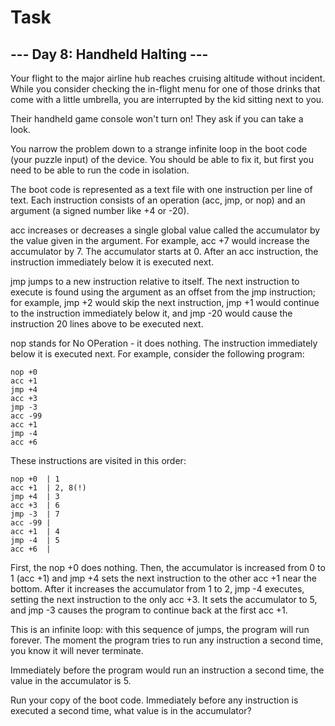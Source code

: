 # Task

## --- Day 8: Handheld Halting ---
Your flight to the major airline hub reaches cruising altitude without
incident. While you consider checking the in-flight menu for one of those
drinks that come with a little umbrella, you are interrupted by the kid sitting
next to you.

Their handheld game console won't turn on! They ask if you can take a look.

You narrow the problem down to a strange infinite loop in the boot code (your
puzzle input) of the device. You should be able to fix it, but first you
need to be able to run the code in isolation.

The boot code is represented as a text file with one instruction per line of
text. Each instruction consists of an operation (acc, jmp, or nop) and an
argument (a signed number like +4 or -20).

acc increases or decreases a single global value called the accumulator by the
value given in the argument. For example, acc +7 would increase the accumulator
by 7. The accumulator starts at 0. After an acc instruction, the instruction
immediately below it is executed next.

jmp jumps to a new instruction relative to itself. The next instruction to
execute is found using the argument as an offset from the jmp instruction; for
example, jmp +2 would skip the next instruction, jmp +1 would continue to the
instruction immediately below it, and jmp -20 would cause the instruction 20
lines above to be executed next.

nop stands for No OPeration - it does nothing. The instruction immediately
below it is executed next. For example, consider the following program:

```
nop +0
acc +1
jmp +4
acc +3
jmp -3
acc -99
acc +1
jmp -4
acc +6
```
These instructions are visited in this order:

```
nop +0  | 1
acc +1  | 2, 8(!)
jmp +4  | 3
acc +3  | 6
jmp -3  | 7
acc -99 |
acc +1  | 4
jmp -4  | 5
acc +6  |
```

First, the nop +0 does nothing. Then, the accumulator is increased from 0 to 1
(acc +1) and jmp +4 sets the next instruction to the other acc +1 near the
bottom. After it increases the accumulator from 1 to 2, jmp -4 executes,
setting the next instruction to the only acc +3. It sets the accumulator to
5, and jmp -3 causes the program to continue back at the first acc +1.

This is an infinite loop: with this sequence of jumps, the program will run
forever. The moment the program tries to run any instruction a second time, you
know it will never terminate.

Immediately before the program would run an instruction a second time, the
value in the accumulator is 5.

Run your copy of the boot code. Immediately before any instruction is executed
a second time, what value is in the accumulator?


